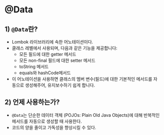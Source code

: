 # @Data
## 1) `@Data`란?
- Lombok 라이브러리에 속한 어노테이션이다.
- 클래스 레벨에서 사용되며, 다음과 같은 기능을 제공합니다:
	- 모든 필드에 대한 getter 메서드
	- 모든 non-final 필드에 대한 setter 메서드
	- toString 메서드
	- equals와 hashCode메서드
- 이 어노테이션을 사용하면 클래스의 멤버 변수(필드)에 대한 기본적인 메서드를 자동으로 생성해주어, 유지보수하기 쉽게 합니다.

## 2) 언제 사용하는가?
- `@Data`는 단순한 데이터 객체 (POJOs: Plain Old Java Objects)에 대해 반복적인 메서드를 자동으로 생성할 때 사용한다.
- 코드의 양을 줄이고 가독성을 향상시킬 수 있다.
